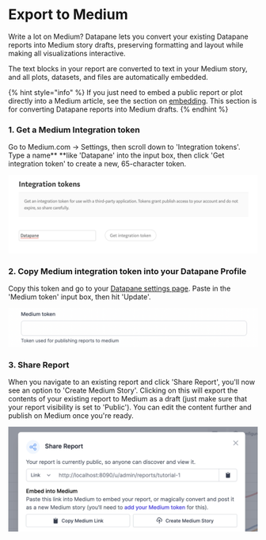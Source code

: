 # Export to Medium

Write a lot on Medium? Datapane lets you convert your existing Datapane reports into Medium story drafts, preserving formatting and layout while making all visualizations interactive.&#x20;

The text blocks in your report are converted to text in your Medium story, and all plots, datasets, and files are automatically embedded.

{% hint style="info" %}
If you just need to embed a public report or plot directly into a Medium article, see the section on [embedding](https://docs.datapane.com/reports/embedding-reports-in-social-platforms). This section is for converting Datapane reports into Medium drafts.  &#x20;
{% endhint %}

### **1. Get a Medium Integration token**

Go to Medium.com -> Settings, then scroll down to 'Integration tokens'. Type a name** **like 'Datapane' into the input box, then click 'Get integration token' to create a new, 65-character token.&#x20;

![Medium Settings page](../../.gitbook/assets/screenshot-2021-05-28-at-10.24.26.png)

### **2. Copy Medium integration token into your Datapane Profile**

Copy this token and go to your [Datapane settings page](https://datapane.com/settings/#div\_id\_medium\_token). Paste in the 'Medium token' input box, then hit 'Update'.&#x20;

![](../../.gitbook/assets/screenshot-2021-05-28-at-10.25.14.png)

### **3. Share Report**

When you navigate to an existing report and click 'Share Report', you'll now see an option to 'Create Medium Story'. Clicking on this will export the contents of your existing report to Medium as a draft (just make sure that your report visibility is set to 'Public'). You can edit the content further and publish on Medium once you're ready.

![](<../../.gitbook/assets/image (120).png>)
